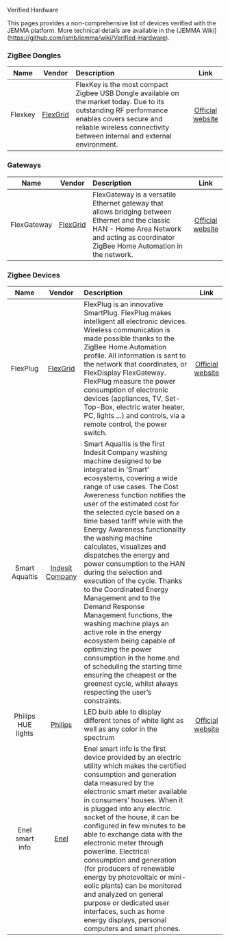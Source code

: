 Verified Hardware
<!-- Remember: the first line always goes with the title-->
<!-- Please use h3 headers (###) inside these files -->

This pages provides a non-comprehensive list of devices verified with the JEMMA platform.
More technical details are available in the (JEMMA Wiki](https://github.com/ismb/jemma/wiki/Verified-Hardware).

### ZigBee Dongles

| Name | Vendor | Description | Link |
| :---:|:------:|:------------|:----:|
| Flexkey | [FlexGrid](http://www.flexgrid.it/home_eng.html) | FlexKey is the most compact Zigbee USB Dongle available on the market today. Due to its outstanding RF performance enables covers secure and reliable wireless connectivity between internal and external environment.  | [Official website](http://www.flexgrid.it/eng/prodotti/flexkey.html) |

### Gateways
| Name | Vendor | Description | Link |
| :---:|:------:|:------------|:----:|
| FlexGateway | [FlexGrid](http://www.flexgrid.it/home_eng.html) | FlexGateway is a versatile Ethernet gateway that allows bridging between Ethernet and the classic HAN - Home Area Network and acting as coordinator ZigBee Home Automation in the network.   | [Official website](http://www.flexgrid.it/eng/prodotti/flexgateway.html) |


### Zigbee Devices

| Name | Vendor | Description | Link |
| :---:|:------:|:------------|:----:|
| FlexPlug | [FlexGrid](http://www.flexgrid.it/home_eng.html) |  FlexPlug is an innovative SmartPlug. FlexPlug makes intelligent all electronic devices. Wireless communication is made possible thanks to the ZigBee Home Automation profile. All information is sent to the network that coordinates, or FlexDisplay FlexGateway. FlexPlug measure the power consumption of electronic devices (appliances, TV, Set-Top-Box, electric water heater, PC, lights ...) and controls, via a remote control, the power switch. | [Official website](http://www.flexgrid.it/eng/prodotti/flexplug.html) |
| Smart Aqualtis | [Indesit Company](http://www.indesitcompany.com/) | Smart Aqualtis is the first Indesit Company washing machine designed to be integrated in ‘Smart’ ecosystems, covering a wide range of use cases. The Cost Awereness function notifies the user of the estimated cost for the selected cycle based on a time based tariff while with the Energy Awareness functionality the washing machine calculates, visualizes and dispatches the energy and power consumption to the HAN during the selection and execution of the cycle. Thanks to the Coordinated Energy Management and to the Demand Response Management functions, the washing machine plays an active role in the energy ecosystem being capable of optimizing the power consumption in the home and of scheduling the starting time ensuring the cheapest or the greenest cycle, whilst always respecting the user’s constraints. |
| Philips HUE lights | [Philips](http://www.philips.com) | LED bulb able to display different tones of white light as well as any color in the spectrum  | [Official website](https://www.meethue.com/en-US) |
| Enel smart info | [Enel](http://www.enel.it) | Enel smart info is the first device provided by an electric utility which makes the certified consumption and generation data measured by the electronic smart meter available in consumers' houses. When it is plugged into any electric socket of the house, it can be configured in few minutes to be able to exchange data with the electronic meter through powerline. Electrical consumption and generation (for producers of renewable energy by photovoltaic or mini-eolic plants) can be monitored and analyzed on general purpose or dedicated user interfaces, such as home energy displays, personal computers and smart phones.|

